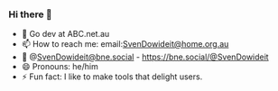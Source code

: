 ### Hi there 👋

- 🔭 Go dev at ABC.net.au
- 📫 How to reach me: email:SvenDowideit@home.org.au
- 🐘 @SvenDowideit@bne.social - https://bne.social/@SvenDowideit
- 😄 Pronouns: he/him
- ⚡ Fun fact: I like to make tools that delight users.

